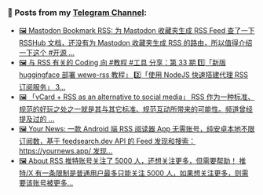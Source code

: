 ### 📰 Posts from my [Telegram Channel](https://t.me/s/aboutrss):
<!-- BLOG-POST-LIST:START -->
- [🖼 Mastodon Bookmark RSS: 为 Mastodon 收藏夹生成 RSS Feed 查了一下 RSSHub 文档，还没有为 Mastodon 收藏夹生成 RSS 的路由，所以值得介绍一下这个 #开源 ...](https://t.me/aboutrss/1439)
- [🖼 与 RSS 有关的 Coding 向 #教程 #工具 分享：第 33 期 1️⃣「新版 huggingface 部署 wewe-rss 教程」 2️⃣「使用 NodeJS 快速搭建代理 RSS 订阅服务」 3...](https://t.me/aboutrss/1438)
- [🖼 「vCard + RSS as an alternative to social media」 RSS 作为一种标准、规范的好玩之处之一就是其与其它标准、规范互动所带来的可能性。频道曾经提及过的 ...](https://t.me/aboutrss/1437)
- [🖼 Your News: 一款 Android 端 RSS 阅读器 App 无需账号，纯安卓本地不限订阅数，基于 feedsearch.dev API 的 Feed 发现和搜索： https://yournews.app/ 发现...](https://t.me/aboutrss/1436)
- [🖼 About RSS 推特账号关注了 5000 人，还想关注更多，但需要帮助！ 推特/X 有一条限制是普通用户最多只能关注 5000 人，如果想关注更多，则需要该账号被更多...](https://t.me/aboutrss/1434)
<!-- BLOG-POST-LIST:END -->

<!--
**AboutRSS/AboutRSS** is a ✨ _special_ ✨ repository because its `README.md` (this file) appears on your GitHub profile.

Here are some ideas to get you started:

- 🔭 I’m currently working on ...
- 🌱 I’m currently learning ...
- 👯 I’m looking to collaborate on ...
- 🤔 I’m looking for help with ...
- 💬 Ask me about ...
- 📫 How to reach me: ...
- 😄 Pronouns: ...
- ⚡ Fun fact: ...
-->
